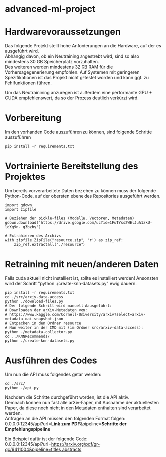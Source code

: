 # advanced-ml-project

# Hardwarevoraussetzungen

Das folgende Projekt stellt hohe Anforderungen an die Hardware, auf der es ausgeführt wird.  
Abhängig davon, ob ein Neutraining angestrebt wird, sind so also mindestens 30 GB Speicherplatz vorzuhalten.  
Des weiteren werden mindestens 32 GB RAM für die Vorhersagegenerierung empfohlen. Auf Systemen mit geringeren Spezifikationen ist das Projekt nicht getestet worden und kann ggf. zu Fehlfunktionen führen.  

Um das Neutrainining anzuregen ist außerdem eine performante GPU + CUDA empfehlenswert, da so der Prozess deutlich verkürzt wird.  


# Vorbereitung

Im den vorhanden Code auszuführen zu können, sind folgende Schritte auszuführen  

```
pip install -r requirements.txt  
```

# Vortrainierte Bereitstellung des Projektes

Um bereits vorverarbeitete Daten beziehen zu können muss der folgende Python-Code, auf der obersten ebene des Repositories ausgeführt werden.  

```
import gdown   
import zipfile  

# Beziehen der pickle-files (Modelle, Vectoren, Metadaten)  
gdown.download('https://drive.google.com/uc?id=1FuTYss2WElJuA1zkU-ldXg9n-_g3bzby')  

# Extrahieren des Archivs
with zipfile.ZipFile("resource.zip", 'r') as zip_ref:  
    zip_ref.extractall("./resource")  
```

# Retraining mit neuen/anderen Daten

Falls cuda aktuell nicht installiert ist, sollte es installiert werden!
Ansonsten wird der Schritt "python ./create-knn-datasets.py" ewig dauern.

```
pip install -r requirements.txt  
cd ./src/arxiv-data-access  
python ./download-files.py  
# Der folgende Schritt wird manuell Aausgeführt:  
# Downloaden der arXiv-Metadaten von:  
# https://www.kaggle.com/Cornell-University/arxiv?select=arxiv-metadata-oai-snapshot.json  
# Entpacken in den Ordner resource  
# Nun weiter in der CMD mit (im Ordner src/arxiv-data-access):  
python ./metadata-collector.py  
cd ../KNNRecommends/  
python ./create-knn-datasets.py  

```

# Ausführen des Codes

Um nun die API muss folgendes getan werden:

```
cd ./src/  
python ./api.py  
```

Nachdem die Schritte durchgeführt worden, ist die API aktiv.  
Demnach können nun fast alle arXiv-Paper, mit Ausnahme der aktuellesten Paper, da diese noch nicht in den Metadaten enthalten sind verarbeitet werden.  
Anfragen an die API müssen den folgenden Format folgen:  
0.0.0.0:12345/api?url=**Link zum PDF**&pipeline=**Schritte der Empfehlungspipeline**

Ein Beispiel dafür ist der folgende Code:  
0.0.0.0:12345/api?url=https://arxiv.org/pdf/gr-qc/9411004&pipeline=titles,abstracts